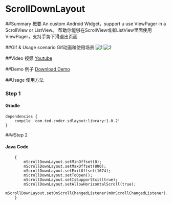 # ScrollDownLayout
##Summary 概要
An custom Android Widget，support u use ViewPager in a ScrollView or ListView。
帮助你能够在ScrollView或者ListView里面使用ViewPager，支持手势下滑退出页面

##Gif & Usage scenario Gif动画和使用场景
![1](https://github.com/xiongwei-git/ScrollDownLayout/blob/master/Art/2.gif)
![2](https://github.com/xiongwei-git/ScrollDownLayout/blob/master/Art/use.png)

##Video 视频
[Youtube](https://youtu.be/YVO7dljmwpw)

##Demo 例子
[Download Demo](https://github.com/xiongwei-git/ScrollDownLayout/blob/master/Art/app-debug.apk)

##Usage 使用方法
### Step 1
#### Gradle
```
dependencies {
    compile 'com.ted.coder.sdlayout:library:1.0.2'
}
```
###Step 2
#### Java Code
```
	{
		mScrollDownLayout.setMinOffset(0);
        mScrollDownLayout.setMaxOffset(800);
        mScrollDownLayout.setExitOffset(1674);
        mScrollDownLayout.setToOpen();
        mScrollDownLayout.setIsSupportExit(true);
        mScrollDownLayout.setAllowHorizontalScroll(true);
        mScrollDownLayout.setOnScrollChangedListener(mOnScrollChangedListener);
    }
		
```
